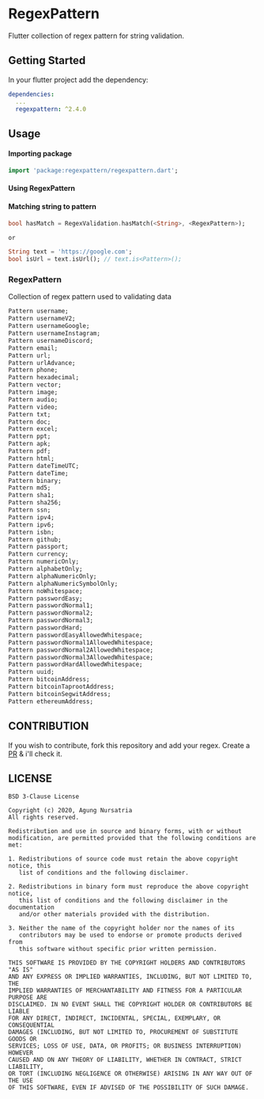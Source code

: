 # RegexPattern

Flutter collection of regex pattern for string validation.

## Getting Started

In your flutter project add the dependency:

```yml
dependencies:
  ...
  regexpattern: ^2.4.0
```

## Usage

#### Importing package

```dart
import 'package:regexpattern/regexpattern.dart';
```

#### Using RegexPattern

#### Matching string to pattern

```dart
bool hasMatch = RegexValidation.hasMatch(<String>, <RegexPattern>);

or

String text = 'https://google.com';
bool isUrl = text.isUrl(); // text.is<Pattern>();
```

### RegexPattern

Collection of regex pattern used to validating data

```dart
Pattern username;
Pattern usernameV2;
Pattern usernameGoogle;
Pattern usernameInstagram;
Pattern usernameDiscord;
Pattern email;
Pattern url;
Pattern urlAdvance;
Pattern phone;
Pattern hexadecimal;
Pattern vector;
Pattern image;
Pattern audio;
Pattern video;
Pattern txt;
Pattern doc;
Pattern excel;
Pattern ppt;
Pattern apk;
Pattern pdf;
Pattern html;
Pattern dateTimeUTC;
Pattern dateTime;
Pattern binary;
Pattern md5;
Pattern sha1;
Pattern sha256;
Pattern ssn;
Pattern ipv4;
Pattern ipv6;
Pattern isbn;
Pattern github;
Pattern passport;
Pattern currency;
Pattern numericOnly;
Pattern alphabetOnly;
Pattern alphaNumericOnly;
Pattern alphaNumericSymbolOnly;
Pattern noWhitespace;
Pattern passwordEasy;
Pattern passwordNormal1;
Pattern passwordNormal2;
Pattern passwordNormal3;
Pattern passwordHard;
Pattern passwordEasyAllowedWhitespace;
Pattern passwordNormal1AllowedWhitespace;
Pattern passwordNormal2AllowedWhitespace;
Pattern passwordNormal3AllowedWhitespace;
Pattern passwordHardAllowedWhitespace;
Pattern uuid;
Pattern bitcoinAddress;
Pattern bitcoinTaprootAddress;
Pattern bitcoinSegwitAddress;
Pattern ethereumAddress;
```

## CONTRIBUTION
If you wish to contribute, fork this repository and add your regex. Create a [PR](https://github.com/agungnursatria/regexpattern/pulls) & i'll check it.

## LICENSE
```
BSD 3-Clause License

Copyright (c) 2020, Agung Nursatria
All rights reserved.

Redistribution and use in source and binary forms, with or without
modification, are permitted provided that the following conditions are met:

1. Redistributions of source code must retain the above copyright notice, this
   list of conditions and the following disclaimer.

2. Redistributions in binary form must reproduce the above copyright notice,
   this list of conditions and the following disclaimer in the documentation
   and/or other materials provided with the distribution.

3. Neither the name of the copyright holder nor the names of its
   contributors may be used to endorse or promote products derived from
   this software without specific prior written permission.

THIS SOFTWARE IS PROVIDED BY THE COPYRIGHT HOLDERS AND CONTRIBUTORS "AS IS"
AND ANY EXPRESS OR IMPLIED WARRANTIES, INCLUDING, BUT NOT LIMITED TO, THE
IMPLIED WARRANTIES OF MERCHANTABILITY AND FITNESS FOR A PARTICULAR PURPOSE ARE
DISCLAIMED. IN NO EVENT SHALL THE COPYRIGHT HOLDER OR CONTRIBUTORS BE LIABLE
FOR ANY DIRECT, INDIRECT, INCIDENTAL, SPECIAL, EXEMPLARY, OR CONSEQUENTIAL
DAMAGES (INCLUDING, BUT NOT LIMITED TO, PROCUREMENT OF SUBSTITUTE GOODS OR
SERVICES; LOSS OF USE, DATA, OR PROFITS; OR BUSINESS INTERRUPTION) HOWEVER
CAUSED AND ON ANY THEORY OF LIABILITY, WHETHER IN CONTRACT, STRICT LIABILITY,
OR TORT (INCLUDING NEGLIGENCE OR OTHERWISE) ARISING IN ANY WAY OUT OF THE USE
OF THIS SOFTWARE, EVEN IF ADVISED OF THE POSSIBILITY OF SUCH DAMAGE.
```
